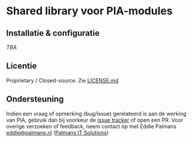 # Shared library voor PIA-modules

## Installatie & configuratie

*TBA*

## Licentie

Proprietary / Closed-source. Zie [LICENSE.md](./LICENSE.md)

## Ondersteuning
Indien een vraag of opmerking (bug/issue) gerelateerd is aan de werking van PIA, gebruik dan bij voorkeur de [issue tracker](https://github.com/piazorg/issues/issues) of open een PR.
Voor overige verzoeken of feedback, neem contact op met Eddie Palmans <eddie@palmans.nl> ([Palmans IT Solutions](https://www.palmans.nl/))